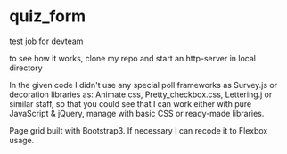 # quiz_form
test job for devteam

to see how it works, clone my repo and start an http-server in local directory

In the given code I didn't use any special poll frameworks as Survey.js or decoration libraries as: Animate.css, Pretty_checkbox.css, Lettering.j or similar staff, so that you could see that I can work either with pure JavaScript & jQuery, manage with basic CSS or ready-made libraries.

Page grid built with Bootstrap3. If necessary I can recode it to Flexbox usage.
